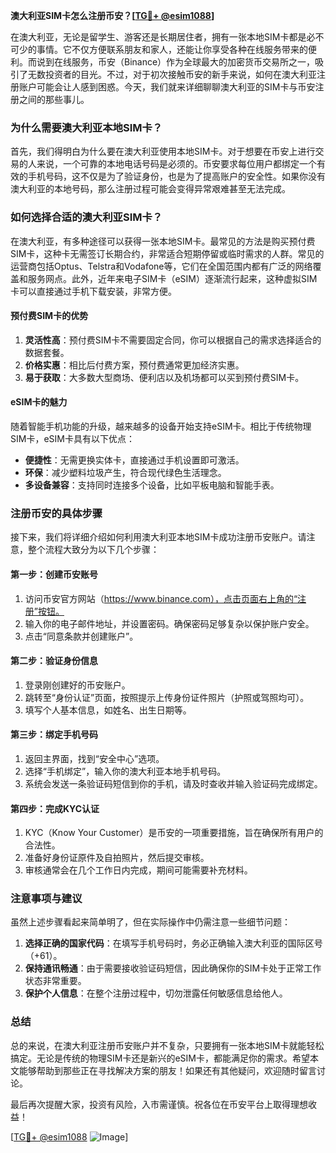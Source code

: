 **澳大利亚SIM卡怎么注册币安？[[TG💪+ @esim1088](https://t.me/s/esim1088)]**

在澳大利亚，无论是留学生、游客还是长期居住者，拥有一张本地SIM卡都是必不可少的事情。它不仅方便联系朋友和家人，还能让你享受各种在线服务带来的便利。而说到在线服务，币安（Binance）作为全球最大的加密货币交易所之一，吸引了无数投资者的目光。不过，对于初次接触币安的新手来说，如何在澳大利亚注册账户可能会让人感到困惑。今天，我们就来详细聊聊澳大利亚的SIM卡与币安注册之间的那些事儿。

### 为什么需要澳大利亚本地SIM卡？

首先，我们得明白为什么要在澳大利亚使用本地SIM卡。对于想要在币安上进行交易的人来说，一个可靠的本地电话号码是必须的。币安要求每位用户都绑定一个有效的手机号码，这不仅是为了验证身份，也是为了提高账户的安全性。如果你没有澳大利亚的本地号码，那么注册过程可能会变得异常艰难甚至无法完成。

### 如何选择合适的澳大利亚SIM卡？

在澳大利亚，有多种途径可以获得一张本地SIM卡。最常见的方法是购买预付费SIM卡，这种卡无需签订长期合约，非常适合短期停留或临时需求的人群。常见的运营商包括Optus、Telstra和Vodafone等，它们在全国范围内都有广泛的网络覆盖和服务网点。此外，近年来电子SIM卡（eSIM）逐渐流行起来，这种虚拟SIM卡可以直接通过手机下载安装，非常方便。

#### 预付费SIM卡的优势

1. **灵活性高**：预付费SIM卡不需要固定合同，你可以根据自己的需求选择适合的数据套餐。
2. **价格实惠**：相比后付费方案，预付费通常更加经济实惠。
3. **易于获取**：大多数大型商场、便利店以及机场都可以买到预付费SIM卡。

#### eSIM卡的魅力

随着智能手机功能的升级，越来越多的设备开始支持eSIM卡。相比于传统物理SIM卡，eSIM卡具有以下优点：
- **便捷性**：无需更换实体卡，直接通过手机设置即可激活。
- **环保**：减少塑料垃圾产生，符合现代绿色生活理念。
- **多设备兼容**：支持同时连接多个设备，比如平板电脑和智能手表。

### 注册币安的具体步骤

接下来，我们将详细介绍如何利用澳大利亚本地SIM卡成功注册币安账户。请注意，整个流程大致分为以下几个步骤：

#### 第一步：创建币安账号

1. 访问币安官方网站（https://www.binance.com），点击页面右上角的“注册”按钮。
2. 输入你的电子邮件地址，并设置密码。确保密码足够复杂以保护账户安全。
3. 点击“同意条款并创建账户”。

#### 第二步：验证身份信息

1. 登录刚创建好的币安账户。
2. 跳转至“身份认证”页面，按照提示上传身份证件照片（护照或驾照均可）。
3. 填写个人基本信息，如姓名、出生日期等。

#### 第三步：绑定手机号码

1. 返回主界面，找到“安全中心”选项。
2. 选择“手机绑定”，输入你的澳大利亚本地手机号码。
3. 系统会发送一条验证码短信到你的手机，请及时查收并输入验证码完成绑定。

#### 第四步：完成KYC认证

1. KYC（Know Your Customer）是币安的一项重要措施，旨在确保所有用户的合法性。
2. 准备好身份证原件及自拍照片，然后提交审核。
3. 审核通常会在几个工作日内完成，期间可能需要补充材料。

### 注意事项与建议

虽然上述步骤看起来简单明了，但在实际操作中仍需注意一些细节问题：

1. **选择正确的国家代码**：在填写手机号码时，务必正确输入澳大利亚的国际区号（+61）。
2. **保持通讯畅通**：由于需要接收验证码短信，因此确保你的SIM卡处于正常工作状态非常重要。
3. **保护个人信息**：在整个注册过程中，切勿泄露任何敏感信息给他人。

### 总结

总的来说，在澳大利亚注册币安账户并不复杂，只要拥有一张本地SIM卡就能轻松搞定。无论是传统的物理SIM卡还是新兴的eSIM卡，都能满足你的需求。希望本文能够帮助到那些正在寻找解决方案的朋友！如果还有其他疑问，欢迎随时留言讨论。

最后再次提醒大家，投资有风险，入市需谨慎。祝各位在币安平台上取得理想收益！

[[TG💪+ @esim1088](https://t.me/s/esim1088) ![Image](https://i.postimg.cc/4NQfJmqS/Snipaste-2025-05-13-00-14-12.png)]